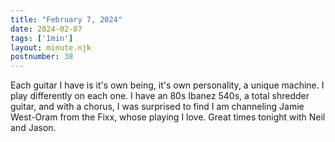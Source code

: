 ```yaml
---
title: "February 7, 2024"
date: 2024-02-07
tags: ['1min']
layout: minute.njk
postnumber: 38
---
```



Each guitar I have is it's own being, it's own personality, a unique machine. I play differently on each one. I have an 80s Ibanez 540s, a total shredder guitar, and with a chorus, I was surprised to find I am channeling Jamie West-Oram from the Fixx, whose playing I love. Great times tonight with Neil and Jason.





